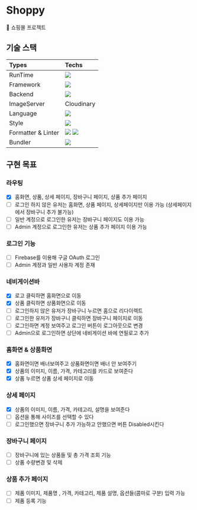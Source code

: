 # Shoppy
🛒 쇼핑몰 프로젝트

## 기술 스택

|Types|Techs|
|:-|:-|
|RunTime|<img src="https://img.shields.io/badge/Node.js-339933?style=flat&logo=Node.js&logoColor=white"/>|
|Framework|<img src="https://img.shields.io/badge/React-61DAFB?style=flat&logo=React&logoColor=white"/>|
|Backend|<img src="https://img.shields.io/badge/firebase-FFCA28?style=flat&logo=firebase&logoColor=white"/>|
|ImageServer|Cloudinary|
|Language|<img src="https://img.shields.io/badge/JavaScript-F7DF1E?style=flat&logo=JavaScript&logoColor=white"/> |
|Style|<img src="https://img.shields.io/badge/Tailwind CSS-06B6D4?style=flat-square&logo=Tailwind CSS&logoColor=white"/>|
|Formatter & Linter|<img src="https://img.shields.io/badge/ESLint-4B32C3?style=flat&logo=ESLint&logoColor=white"/> <img src="https://img.shields.io/badge/Prettier-F7B93E?style=flat&logo=Prettier&logoColor=white"/>|
|Bundler|<img src="https://img.shields.io/badge/Webpack-8DD6F9?style=flat&logo=Webpack&logoColor=white"/>|


## 구현 목표

### 라우팅
- [X] 홈화면, 상품, 상세 페이지, 장바구니 페이지, 상품 추가 페이지
- [ ] 로그인 하지 않은 유저는 홈화면, 상품 페이지, 상세페이지만 이용 가능 (상세페이지에서 장바구니 추가 불가능)
- [ ] 일반 계정으로 로그인한 유저는 장바구니 페이지도 이용 가능
- [ ] Admin 계정으로 로그인한 유저는 상품 추가 페이지 이용 가능

### 로그인 기능
- [ ] Firebase를 이용해 구글 OAuth 로그인
- [ ] Admin 계정과 일반 사용자 계정 존재

### 네비게이션바
- [X] 로고 클릭하면 홈화면으로 이동
- [X] 상품 클릭하면 상품화면으로 이동
- [ ] 로그인하지 않은 유저가 장바구니 누르면 홈으로 리다이렉트
- [ ] 로그인한 유저가 장바구니 클릭하면 장바구니 페이지로 이동
- [ ] 로그인하면 계정 보여주고 로그인 버튼이 로그아웃으로 변경
- [ ] Admin으로 로그인하면 상단에 네비게이션 바에 연필로고 추가

### 홈화면 & 상품화면
- [X] 홈화면이면 배너보여주고 상품화면이면 배너 안 보여주기
- [X] 상품의 이미지, 이름, 가격, 카테고리를 카드로 보여준다
- [X] 상품 누르면 상품 상세 페이지로 이동

### 상세 페이지
- [X] 상품의 이미지, 이름, 가격, 카테고리, 설명을 보여준다
- [ ] 옵션을 통해 사이즈를 선택할 수 있다
- [ ] 로그인했으면 장바구니 추가 가능하고 안했으면 버튼 Disabled시킨다

### 장바구니 페이지

- [ ] 장바구니에 있는 상품들 및 총 가격 조회 기능
- [ ] 상품 수량변경 및 삭제

### 상품 추가 페이지

- [ ] 제품 이미지, 제품명 , 가격, 카테고리, 제품 설명, 옵션들(콤마로 구분) 입력 가능
- [ ] 제품 등록 기능
